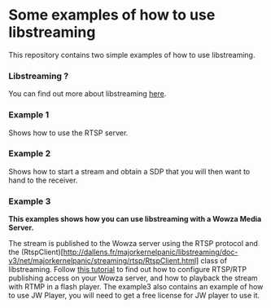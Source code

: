 # Some examples of how to use libstreaming

This repository contains two simple examples of how to use libstreaming.

### Libstreaming ?

You can find out more about libstreaming [here](https://github.com/fyhertz/libstreaming).

### Example 1

Shows how to use the RTSP server.

### Example 2

Shows how to start a stream and obtain a SDP that you will then want to hand to the receiver.

### Example 3

**This examples shows how you can use libstreaming with a Wowza Media Server.**

The stream is published to the Wowza server using the RTSP protocol and the (RtspClient)[http://dallens.fr/majorkernelpanic/libstreaming/doc-v3/net/majorkernelpanic/streaming/rtsp/RtspClient.html] class of libstreaming. Follow [this tutorial](http://www.wowza.com/forums/content.php?354) to find out how to configure RTSP/RTP publishing access on your Wowza server, and how to playback the stream with RTMP in a flash player. The example3 also contains an example of how to use JW Player, you will need to get a free license for JW player to use it.
